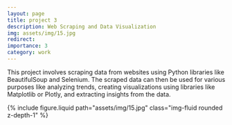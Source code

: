 ```yaml
---
layout: page
title: project 3
description: Web Scraping and Data Visualization
img: assets/img/15.jpg
redirect: 
importance: 3
category: work
---
```



 This project involves scraping data from websites using Python libraries like BeautifulSoup and Selenium. The scraped data can then be used for various purposes like analyzing trends, creating visualizations using libraries like Matplotlib or Plotly, and extracting insights from the data. 


 {% include figure.liquid path="assets/img/15.jpg"  class="img-fluid rounded z-depth-1" %}
    
